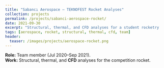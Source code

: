 ```yaml
---
title: "Sabancı Aerospace — TEKNOFEST Rocket Analyses"
collection: projects
permalink: /projects/sabanci-aerospace-rocket/
date: 2021-09-30
excerpt: "Structural, thermal, and CFD analyses for a student rocketry project."
tags: [aerospace, rocket, structural, thermal, cfd, team]
header:
  teaser: /images/projects/aerospace-rocket.png
---
```


**Role:** Team member (Jul 2020–Sep 2021).  
**Work:** Structural, thermal, and **CFD** analyses for the competition rocket.
